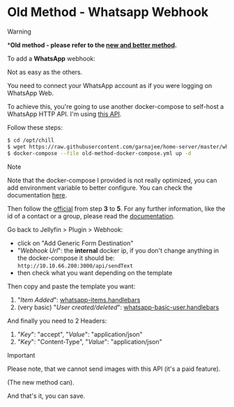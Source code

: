 # Old Method - Whatsapp Webhook

> [!WARNING]
> ***Old method - please refer to the [new and better method](README.md#whatsapp-api).**

To add a **WhatsApp** webhook:

Not as easy as the others.

You need to connect your WhatsApp account as if you were logging on WhatsApp Web.

To achieve this, you're going to use another docker-compose to self-host a WhatsApp HTTP API. I'm using [this API](https://github.com/devlikeapro/whatsapp-http-api).

Follow these steps:

```bash
$ cd /opt/chill
$ wget https://raw.githubusercontent.com/garnajee/home-server/master/whatsapp-api/old-method-docker-compose-whatsapp.yml
$ docker-compose --file old-method-docker-compose.yml up -d
```

> [!NOTE]
> Note that the docker-compose I provided is not really optimized, you can add environment variable to better configure. You can check the documentation [here](https://waha.devlike.pro/docs/how-to/config/).


Then follow the [official](https://github.com/devlikeapro/whatsapp-http-api#3-start-a-new-session) from step **3** to **5**. For any further information, like the id of a contact or a group, please read the [documentation](https://waha.devlike.pro/docs/how-to/).

Go back to Jellyfin > Plugin > Webhook:

- click on "Add Generic Form Destination"
- "*Webhook Url*": the **internal** docker ip, if you don't change anything in the docker-compose it should be: `http://10.10.66.200:3000/api/sendText`
- then check what you want depending on the template

Then copy and paste the template you want:

1. "*Item Added*": [whatsapp-items.handlebars](../webhooks/jellyfin/whatsapp/whatsapp-items.handlebars)
2. (very basic) "*User created/deleted*": [whatsapp-basic-user.handlebars](../webhooks/jellyfin/whatsapp/whatsapp-basic-user.handlebars)

And finally you need to 2 Headers:

1. "*Key*": "accept", "*Value*": "application/json"
2. "*Key*": "Content-Type", "*Value*": "application/json"

> [!IMPORTANT]
> Please note, that we cannot send images with this API (it's a paid feature).
>
> (The new method can).

And that's it, you can save.

